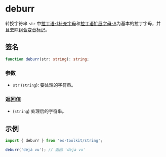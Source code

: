 # deburr

转换字符串 `str` 中[拉丁语-1补充字母](<https://en.wikipedia.org/wiki/Latin-1_Supplement_(Unicode_block)#Character_table>)和[拉丁语扩展字母-A](https://en.wikipedia.org/wiki/Latin_Extended-A)为基本的拉丁字母，并且去除[组合变音标记](https://en.wikipedia.org/wiki/Combining_Diacritical_Marks)。

## 签名

```typescript
function deburr(str: string): string;
```

### 参数

- `str` (`string`): 要处理的字符串。

### 返回值

- (`string`) 处理后的字符串。

## 示例

```typescript
import { deburr } from 'es-toolkit/string';

deburr('déjà vu'); // 返回 'deja vu'
```
